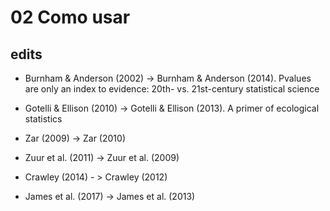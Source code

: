 # 02 Como usar

## edits

* Burnham & Anderson (2002) -> Burnham & Anderson (2014). Pvalues are only an index to evidence: 20th- vs. 21st-century statistical science

*  Gotelli & Ellison (2010) -> Gotelli & Ellison (2013). A primer of ecological statistics

* Zar (2009) -> Zar (2010)

*  Zuur et al. (2011) ->  Zuur et al. (2009)

*  Crawley (2014) - >  Crawley (2012)

*  James et al. (2017) ->  James et al. (2013)